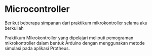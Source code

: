 # Microcontroller
Berikut beberapa simpanan dari praktikum mikrokontroller selama aku berkuliah

Praktikum Mikrokontroller yang dipelajari meliputi pemograman mikrokontroller dalam bentuk Arduino dengan menggunakan metode simulasi pada aplikasi Protheus.
